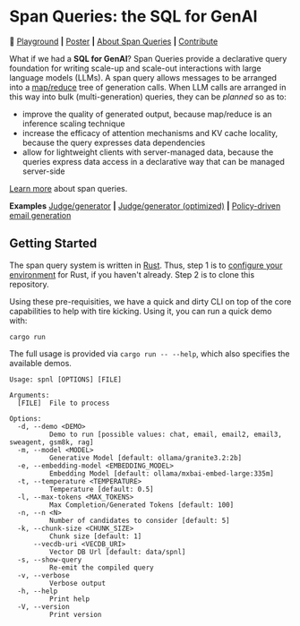 # Span Queries: the SQL for GenAI

:rocket: [Playground](https://pages.github.ibm.com/cloud-computer/spnl/?qv=false) **|** [Poster](./docs/poster-20250529.pdf) **|** [About Span Queries](./docs/about.md) **|** [Contribute](./docs/dev.md)

What if we had a **SQL for GenAI**? Span Queries provide a declarative
query foundation for writing scale-up and scale-out interactions with
large language models (LLMs).  A span query allows messages to be
arranged into a [map/reduce](https://en.wikipedia.org/wiki/MapReduce)
tree of generation calls. When LLM calls are arranged in this way into
bulk (multi-generation) queries, they can be *planned* so as to:

- improve the quality of generated output, because map/reduce is an inference scaling technique
- increase the efficacy of attention mechanisms and KV cache locality, because the query expresses data dependencies
- allow for lightweight clients with server-managed data, because the queries express data access in a declarative way that can be managed server-side

[Learn more](./docs/about.md) about span queries.

**Examples** [Judge/generator](https://pages.github.ibm.com/cloud-computer/spnl/?demo=email&qv=true) **|** [Judge/generator (optimized)](https://pages.github.ibm.com/cloud-computer/spnl/?demo=email2&qv=true) **|** [Policy-driven email generation](https://pages.github.ibm.com/cloud-computer/spnl/?demo=email3&qv=true)

## Getting Started

The span query system is written in
[Rust](https://www.rust-lang.org/). Thus, step 1 is to [configure your
environment](./https://www.rust-lang.org/tools/install) for Rust, if
you haven't already. Step 2 is to clone this repository. 

Using these pre-requisities, we have a quick and dirty CLI on top of
the core capabilities to help with tire kicking. Using it, you can run
a quick demo with:

```shell
cargo run
```

The full usage is provided via `cargo run -- --help`, which also
specifies the available demos.

```
Usage: spnl [OPTIONS] [FILE]

Arguments:
  [FILE]  File to process

Options:
  -d, --demo <DEMO>
          Demo to run [possible values: chat, email, email2, email3, sweagent, gsm8k, rag]
  -m, --model <MODEL>
          Generative Model [default: ollama/granite3.2:2b]
  -e, --embedding-model <EMBEDDING_MODEL>
          Embedding Model [default: ollama/mxbai-embed-large:335m]
  -t, --temperature <TEMPERATURE>
          Temperature [default: 0.5]
  -l, --max-tokens <MAX_TOKENS>
          Max Completion/Generated Tokens [default: 100]
  -n, --n <N>
          Number of candidates to consider [default: 5]
  -k, --chunk-size <CHUNK_SIZE>
          Chunk size [default: 1]
      --vecdb-uri <VECDB_URI>
          Vector DB Url [default: data/spnl]
  -s, --show-query
          Re-emit the compiled query
  -v, --verbose
          Verbose output
  -h, --help
          Print help
  -V, --version
          Print version
```
